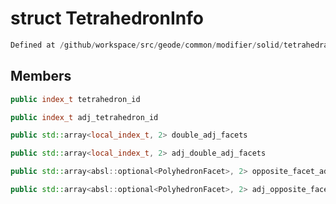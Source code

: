 # struct TetrahedronInfo

```cpp
Defined at /github/workspace/src/geode/common/modifier/solid/tetrahedral_solid_modifier.cpp#2555
```

## Members

```cpp
public index_t tetrahedron_id

```

```cpp
public index_t adj_tetrahedron_id

```

```cpp
public std::array<local_index_t, 2> double_adj_facets

```

```cpp
public std::array<local_index_t, 2> adj_double_adj_facets

```

```cpp
public std::array<absl::optional<PolyhedronFacet>, 2> opposite_facet_adjacents

```

```cpp
public std::array<absl::optional<PolyhedronFacet>, 2> adj_opposite_facet_adjacents

```



